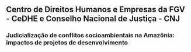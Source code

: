 ## Centro de Direitos Humanos e Empresas da FGV - CeDHE e Conselho Nacional de Justiça - CNJ 

### Judicialização de conflitos socioambientais na Amazônia: impactos de projetos de desenvolvimento
